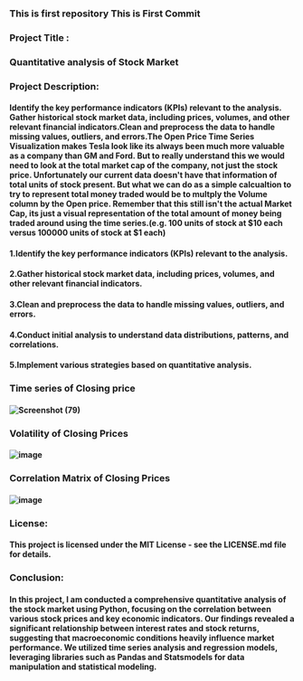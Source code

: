 ### This is first repository This is First Commit
### Project Title :
### Quantitative analysis of Stock Market
### Project Description:
#### Identify the key performance indicators (KPIs) relevant to the analysis. Gather historical stock market data, including prices, volumes, and other relevant financial indicators.Clean and preprocess the data to handle missing values, outliers, and errors.The Open Price Time Series Visualization makes Tesla look like its always been much more valuable as a company than GM and Ford. But to really understand this we would need to look at the total market cap of the company, not just the stock price. Unfortunately our current data doesn't have that information of total units of stock present. But what we can do as a simple calcualtion to try to represent total money traded would be to multply the Volume column by the Open price. Remember that this still isn't the actual Market Cap, its just a visual representation of the total amount of money being traded around using the time series.(e.g. 100 units of stock at $10 each versus 100000 units of stock at $1 each)
#### 1.Identify the key performance indicators (KPIs) relevant to the analysis.
#### 2.Gather historical stock market data, including prices, volumes, and other relevant financial indicators.
#### 3.Clean and preprocess the data to handle missing values, outliers, and errors.
#### 4.Conduct initial analysis to understand data distributions, patterns, and correlations.
#### 5.Implement various strategies based on quantitative analysis.
### Time series of Closing price 
#### ![Screenshot (79)](https://github.com/user-attachments/assets/4fb91012-5a3f-497a-8f6e-3ca29ba7a012)
### Volatility of Closing Prices
#### ![image](https://github.com/user-attachments/assets/51815b5c-edaa-46ed-adf3-f7afe9ec3aed)
### Correlation Matrix of Closing Prices
#### ![image](https://github.com/user-attachments/assets/ce351971-e901-463d-b284-5a5ebff65443)
### License:
#### This project is licensed under the MIT License - see the LICENSE.md file for details.
### Conclusion:
#### In this project, I am conducted a comprehensive quantitative analysis of the stock market using Python, focusing on the correlation between various stock prices and key economic indicators. Our findings revealed a significant relationship between interest rates and stock returns, suggesting that macroeconomic conditions heavily influence market performance. We utilized time series analysis and regression models, leveraging libraries such as Pandas and Statsmodels for data manipulation and statistical modeling.
 
